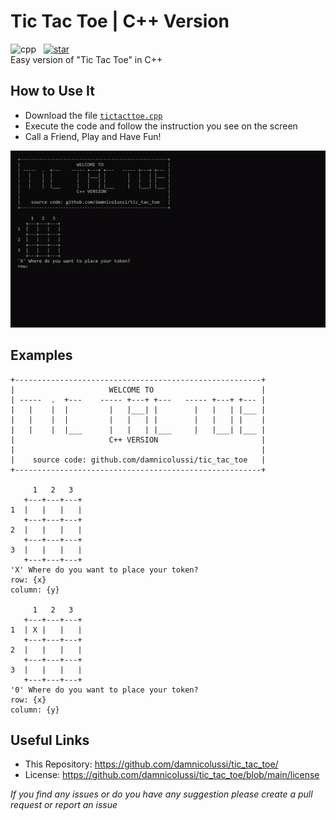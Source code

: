 # Tic Tac Toe | C++ Version
![cpp](https://img.shields.io/badge/C%2B%2B-00599C?style=for-the-badge&logo=c%2B%2B&logoColor=white) &nbsp;
[![star](https://img.shields.io/static/v1?label=GIVE%20A%20STAR&message=%E2%98%85%E2%98%85%E2%98%85%E2%98%85%E2%98%85&color=ff69b4&style=for-the-badge&logo=github)](https://github.com/damnicolussi/tic_tac_toe/)
<br>
Easy version of "Tic Tac Toe" in C++

## How to Use It
* Download the file [`tictacttoe.cpp`](https://github.com/damnicolussi/tic_tact_toe/blob/main/tictactoe.cpp)
* Execute the code and follow the instruction you see on the screen
* Call a Friend, Play and Have Fun!

<p align="center">
  <img src="/tic_tac_toe_running.gif" alt="running">
</p>

## Examples
```
+-------------------------------------------------------+
|                     WELCOME TO                        |
| -----  .  +---    ----- +---+ +---   ----- +---+ +--- |
|   |    |  |         |   |___| |        |   |   | |___ |
|   |    |  |         |   |   | |        |   |   | |    |
|   |    |  |___      |   |   | |___     |   |___| |___ |
|                     C++ VERSION                       |
|                                                       |
|    source code: github.com/damnicolussi/tic_tac_toe   |
+-------------------------------------------------------+

     1   2   3
   +---+---+---+
1  |   |   |   |
   +---+---+---+
2  |   |   |   |
   +---+---+---+
3  |   |   |   |
   +---+---+---+
'X' Where do you want to place your token?
row: {x}
column: {y}

     1   2   3
   +---+---+---+
1  | X |   |   |
   +---+---+---+
2  |   |   |   |
   +---+---+---+
3  |   |   |   |
   +---+---+---+
'0' Where do you want to place your token?
row: {x}
column: {y}
```

## Useful Links
* This Repository: https://github.com/damnicolussi/tic_tac_toe/
* License: https://github.com/damnicolussi/tic_tac_toe/blob/main/license

*If you find any issues or do you have any suggestion please create a pull request or report an issue*
